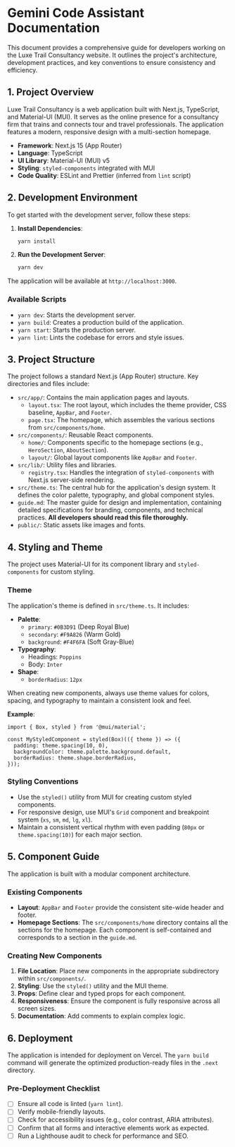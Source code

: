 
# Gemini Code Assistant Documentation

This document provides a comprehensive guide for developers working on the Luxe Trail Consultancy website. It outlines the project's architecture, development practices, and key conventions to ensure consistency and efficiency.

## 1. Project Overview

Luxe Trail Consultancy is a web application built with Next.js, TypeScript, and Material-UI (MUI). It serves as the online presence for a consultancy firm that trains and connects tour and travel professionals. The application features a modern, responsive design with a multi-section homepage.

-   **Framework**: Next.js 15 (App Router)
-   **Language**: TypeScript
-   **UI Library**: Material-UI (MUI) v5
-   **Styling**: `styled-components` integrated with MUI
-   **Code Quality**: ESLint and Prettier (inferred from `lint` script)

## 2. Development Environment

To get started with the development server, follow these steps:

1.  **Install Dependencies**:
    ```bash
    yarn install
    ```

2.  **Run the Development Server**:
    ```bash
    yarn dev
    ```

The application will be available at `http://localhost:3000`.

### Available Scripts

-   `yarn dev`: Starts the development server.
-   `yarn build`: Creates a production build of the application.
-   `yarn start`: Starts the production server.
-   `yarn lint`: Lints the codebase for errors and style issues.

## 3. Project Structure

The project follows a standard Next.js (App Router) structure. Key directories and files include:

-   `src/app/`: Contains the main application pages and layouts.
    -   `layout.tsx`: The root layout, which includes the theme provider, CSS baseline, `AppBar`, and `Footer`.
    -   `page.tsx`: The homepage, which assembles the various sections from `src/components/home`.
-   `src/components/`: Reusable React components.
    -   `home/`: Components specific to the homepage sections (e.g., `HeroSection`, `AboutSection`).
    -   `layout/`: Global layout components like `AppBar` and `Footer`.
-   `src/lib/`: Utility files and libraries.
    -   `registry.tsx`: Handles the integration of `styled-components` with Next.js server-side rendering.
-   `src/theme.ts`: The central hub for the application's design system. It defines the color palette, typography, and global component styles.
-   `guide.md`: The master guide for design and implementation, containing detailed specifications for branding, components, and technical practices. **All developers should read this file thoroughly.**
-   `public/`: Static assets like images and fonts.

## 4. Styling and Theme

The project uses Material-UI for its component library and `styled-components` for custom styling.

### Theme

The application's theme is defined in `src/theme.ts`. It includes:

-   **Palette**:
    -   `primary`: `#0B3D91` (Deep Royal Blue)
    -   `secondary`: `#F9A826` (Warm Gold)
    -   `background`: `#F4F6FA` (Soft Gray-Blue)
-   **Typography**:
    -   Headings: `Poppins`
    -   Body: `Inter`
-   **Shape**:
    -   `borderRadius`: `12px`

When creating new components, always use theme values for colors, spacing, and typography to maintain a consistent look and feel.

**Example**:

```tsx
import { Box, styled } from '@mui/material';

const MyStyledComponent = styled(Box)(({ theme }) => ({
  padding: theme.spacing(10, 0),
  backgroundColor: theme.palette.background.default,
  borderRadius: theme.shape.borderRadius,
}));
```

### Styling Conventions

-   Use the `styled()` utility from MUI for creating custom styled components.
-   For responsive design, use MUI's `Grid` component and breakpoint system (`xs`, `sm`, `md`, `lg`, `xl`).
-   Maintain a consistent vertical rhythm with even padding (`80px` or `theme.spacing(10)`) for each major section.

## 5. Component Guide

The application is built with a modular component architecture.

### Existing Components

-   **Layout**: `AppBar` and `Footer` provide the consistent site-wide header and footer.
-   **Homepage Sections**: The `src/components/home` directory contains all the sections for the homepage. Each component is self-contained and corresponds to a section in the `guide.md`.

### Creating New Components

1.  **File Location**: Place new components in the appropriate subdirectory within `src/components/`.
2.  **Styling**: Use the `styled()` utility and the MUI theme.
3.  **Props**: Define clear and typed props for each component.
4.  **Responsiveness**: Ensure the component is fully responsive across all screen sizes.
5.  **Documentation**: Add comments to explain complex logic.

## 6. Deployment

The application is intended for deployment on Vercel. The `yarn build` command will generate the optimized production-ready files in the `.next` directory.

### Pre-Deployment Checklist

-   [ ] Ensure all code is linted (`yarn lint`).
-   [ ] Verify mobile-friendly layouts.
-   [ ] Check for accessibility issues (e.g., color contrast, ARIA attributes).
-   [ ] Confirm that all forms and interactive elements work as expected.
-   [ ] Run a Lighthouse audit to check for performance and SEO.
